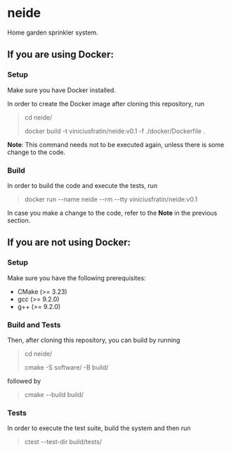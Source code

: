 # neide
Home garden sprinkler system.

## If you are using Docker:
### Setup
Make sure you have Docker installed.

In order to create the Docker image after cloning this repository, run

> cd neide/
>
> docker build -t viniciusfratin/neide:v0.1 -f ./docker/Dockerfile .

**Note**: This command needs not to be executed again, unless there is some change to the code.

### Build
In order to build the code and execute the tests, run

> docker run --name neide --rm --tty viniciusfratin/neide:v0.1

In case you make a change to the code, refer to the **Note** in the previous section.

## If you are not using Docker:
### Setup
Make sure you have the following prerequisites:
- CMake (>= 3.23)
- gcc (>= 9.2.0)
- g++ (>= 9.2.0)

### Build and Tests
Then, after cloning this repository, you can build by running

> cd neide/
>
> cmake -S software/ -B build/

followed by

> cmake --build build/

### Tests
In order to execute the test suite, build the system and then run

> ctest --test-dir build/tests/
